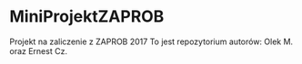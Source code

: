 # MiniProjektZAPROB
Projekt na zaliczenie z ZAPROB 2017
To jest repozytorium autorów: Olek M. oraz Ernest Cz.
